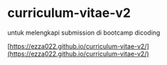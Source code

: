# curriculum-vitae-v2

untuk melengkapi submission di bootcamp dicoding 

[https://ezza022.github.io/curriculum-vitae-v2/](https://ezza022.github.io/curriculum-vitae-v2/)

